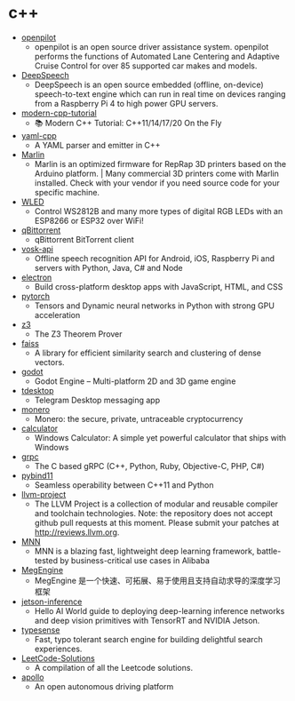 # c++
- [openpilot](https://github.com/commaai/openpilot)
  - openpilot is an open source driver assistance system. openpilot performs the functions of Automated Lane Centering and Adaptive Cruise Control for over 85 supported car makes and models.
- [DeepSpeech](https://github.com/mozilla/DeepSpeech)
  - DeepSpeech is an open source embedded (offline, on-device) speech-to-text engine which can run in real time on devices ranging from a Raspberry Pi 4 to high power GPU servers.
- [modern-cpp-tutorial](https://github.com/changkun/modern-cpp-tutorial)
  - 📚 Modern C++ Tutorial: C++11/14/17/20 On the Fly
- [yaml-cpp](https://github.com/jbeder/yaml-cpp)
  - A YAML parser and emitter in C++
- [Marlin](https://github.com/MarlinFirmware/Marlin)
  - Marlin is an optimized firmware for RepRap 3D printers based on the Arduino platform. | Many commercial 3D printers come with Marlin installed. Check with your vendor if you need source code for your specific machine.
- [WLED](https://github.com/Aircoookie/WLED)
  - Control WS2812B and many more types of digital RGB LEDs with an ESP8266 or ESP32 over WiFi!
- [qBittorrent](https://github.com/qbittorrent/qBittorrent)
  - qBittorrent BitTorrent client
- [vosk-api](https://github.com/alphacep/vosk-api)
  - Offline speech recognition API for Android, iOS, Raspberry Pi and servers with Python, Java, C# and Node
- [electron](https://github.com/electron/electron)
  - Build cross-platform desktop apps with JavaScript, HTML, and CSS
- [pytorch](https://github.com/pytorch/pytorch)
  - Tensors and Dynamic neural networks in Python with strong GPU acceleration
- [z3](https://github.com/Z3Prover/z3)
  - The Z3 Theorem Prover
- [faiss](https://github.com/facebookresearch/faiss)
  - A library for efficient similarity search and clustering of dense vectors.
- [godot](https://github.com/godotengine/godot)
  - Godot Engine – Multi-platform 2D and 3D game engine
- [tdesktop](https://github.com/telegramdesktop/tdesktop)
  - Telegram Desktop messaging app
- [monero](https://github.com/monero-project/monero)
  - Monero: the secure, private, untraceable cryptocurrency
- [calculator](https://github.com/microsoft/calculator)
  - Windows Calculator: A simple yet powerful calculator that ships with Windows
- [grpc](https://github.com/grpc/grpc)
  - The C based gRPC (C++, Python, Ruby, Objective-C, PHP, C#)
- [pybind11](https://github.com/pybind/pybind11)
  - Seamless operability between C++11 and Python
- [llvm-project](https://github.com/llvm/llvm-project)
  - The LLVM Project is a collection of modular and reusable compiler and toolchain technologies. Note: the repository does not accept github pull requests at this moment. Please submit your patches at http://reviews.llvm.org.
- [MNN](https://github.com/alibaba/MNN)
  - MNN is a blazing fast, lightweight deep learning framework, battle-tested by business-critical use cases in Alibaba
- [MegEngine](https://github.com/MegEngine/MegEngine)
  - MegEngine 是一个快速、可拓展、易于使用且支持自动求导的深度学习框架
- [jetson-inference](https://github.com/dusty-nv/jetson-inference)
  - Hello AI World guide to deploying deep-learning inference networks and deep vision primitives with TensorRT and NVIDIA Jetson.
- [typesense](https://github.com/typesense/typesense)
  - Fast, typo tolerant search engine for building delightful search experiences.
- [LeetCode-Solutions](https://github.com/SHY-Corp/LeetCode-Solutions)
  - A compilation of all the Leetcode solutions.
- [apollo](https://github.com/ApolloAuto/apollo)
  - An open autonomous driving platform
